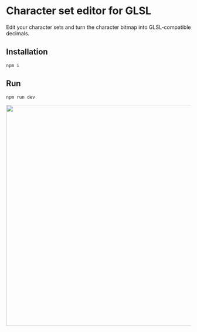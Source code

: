 # Character set editor for GLSL

Edit your character sets and turn the character bitmap into GLSL-compatible decimals.

## Installation

`npm i`

## Run

`npm run dev`

<img src="https://github.com/rantap/merkeditor/blob/main/src/assets/ui.gif" width="600">
